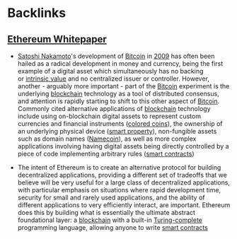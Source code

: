 
# Backlinks
## [Ethereum Whitepaper](<Ethereum Whitepaper.md>)
- [Satoshi Nakamoto](<Satoshi Nakamoto.md>)'s development of [Bitcoin](<Bitcoin.md>) in [2009](<2009.md>) has often been hailed as a radical development in money and currency, being the first example of a digital asset which simultaneously has no backing or [intrinsic value](http://bitcoinmagazine.com/8640/an-exploration-of-intrinsic-value-what-it-is-why-bitcoin-doesnt-have-it-and-why-bitcoin-does-have-it/) and no centralized issuer or controller. However, another - arguably more important - part of the [Bitcoin](<Bitcoin.md>) experiment is the underlying [blockchain](<blockchain.md>) technology as a tool of distributed consensus, and attention is rapidly starting to shift to this other aspect of [Bitcoin](<Bitcoin.md>). Commonly cited alternative applications of [blockchain](<blockchain.md>) technology include using on-blockchain digital assets to represent custom currencies and financial instruments ([colored coins](https://docs.google.com/a/buterin.com/document/d/1AnkP_cVZTCMLIzw4DvsW6M8Q2JC0lIzrTLuoWu2z1BE/edit)), the ownership of an underlying physical device ([smart property](https://en.bitcoin.it/wiki/Smart_Property)), non-fungible assets such as domain names ([Namecoin](<Namecoin.md>)), as well as more complex applications involving having digital assets being directly controlled by a piece of code implementing arbitrary rules ([smart contracts](<smart contracts.md>))

- The intent of Ethereum is to create an alternative protocol for building decentralized applications, providing a different set of tradeoffs that we believe will be very useful for a large class of decentralized applications, with particular emphasis on situations where rapid development time, security for small and rarely used applications, and the ability of different applications to very efficiently interact, are important. Ethereum does this by building what is essentially the ultimate abstract foundational layer: a [blockchain](<blockchain.md>) with a built-in [Turing-complete](<Turing-complete.md>) programming language, allowing anyone to write [smart contracts](<smart contracts.md>)

